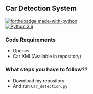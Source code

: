 ##  Car Detection System

[![forthebadge made-with-python](http://ForTheBadge.com/images/badges/made-with-python.svg)](https://www.python.org/)                 
[![Python 3.6](https://img.shields.io/badge/python-3.6-blue.svg)](https://www.python.org/downloads/release/python-360/)   




### Code Requirements
- Opencv
- Car XML(Available in repository)


### What steps you have to follow??
- Download my repository 
- And run `Car_detection.py`


